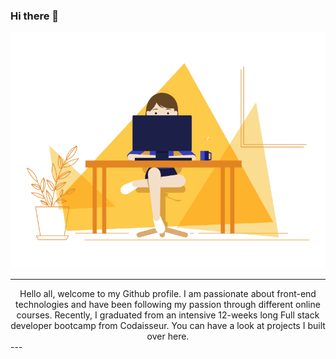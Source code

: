 ### Hi there 👋
<div align="center" width="50">
  <img src="https://github.com/GaurangiM/GaurangiM/blob/main/media/coding-girl.gif" alt="Coding Girl"  width="550"/>
</div>

---
<div align="center">
  Hello all, welcome to my Github profile. I am passionate about front-end technologies and have been following my passion through different online courses. Recently, I graduated from an intensive 12-weeks long Full stack developer bootcamp from Codaisseur. You can have a look at projects I built over here. 
</div>
---











<!--
**GaurangiM/GaurangiM** is a ✨ _special_ ✨ repository because its `README.md` (this file) appears on your GitHub profile.

Here are some ideas to get you started:

- 🔭 I’m currently working on ...
- 🌱 I’m currently learning ...
- 👯 I’m looking to collaborate on ...
- 🤔 I’m looking for help with ...
- 💬 Ask me about ...
- 📫 How to reach me: ...
- 😄 Pronouns: ...
- ⚡ Fun fact: ...
-->
